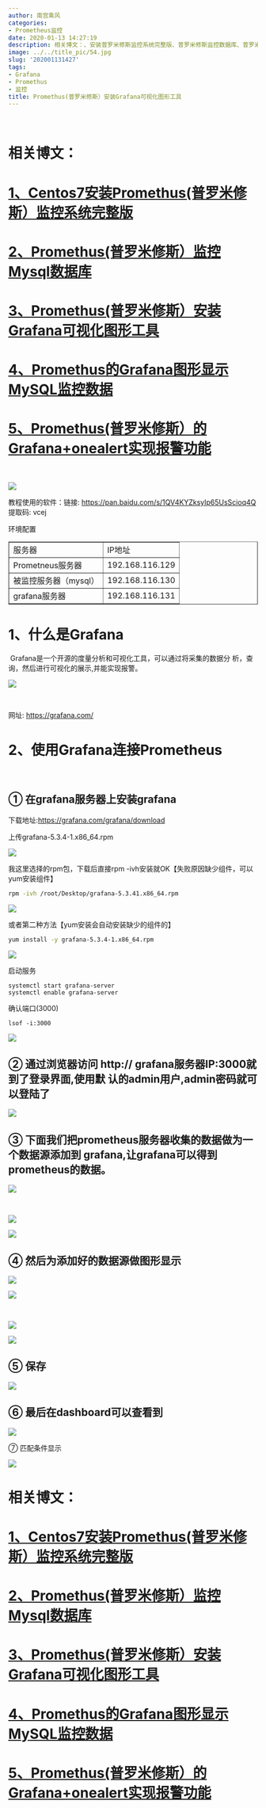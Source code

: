```yaml
---
author: 南宫乘风
categories:
- Prometheus监控
date: 2020-01-13 14:27:19
description: 相关博文：、安装普罗米修斯监控系统完整版、普罗米修斯监控数据库、普罗米修斯安装可视化图形工具、的图形显示监控数据、普罗米修斯的实现报警功能教程使用的软件：链接提取码环境配置服务器地址服务器被监控服务器。。。。。。。
image: ../../title_pic/54.jpg
slug: '202001131427'
tags:
- Grafana
- Promethus
- 监控
title: Promethus(普罗米修斯）安装Grafana可视化图形工具
---
```


<!--more-->

 

# 相关博文：

# [1、Centos7安装Promethus\(普罗米修斯）监控系统完整版](https://blog.csdn.net/heian_99/article/details/103952955)

# [2、Promethus\(普罗米修斯）监控Mysql数据库](https://blog.csdn.net/heian_99/article/details/103956583)

# [3、Promethus\(普罗米修斯）安装Grafana可视化图形工具](https://blog.csdn.net/heian_99/article/details/103956931)

# [4、Promethus的Grafana图形显示MySQL监控数据](https://blog.csdn.net/heian_99/article/details/103958032)

# [5、Promethus\(普罗米修斯）的Grafana+onealert实现报警功能](https://blog.csdn.net/heian_99/article/details/103959379)

 

![](../../image/20200113144441132.png)

教程使用的软件：链接: <https://pan.baidu.com/s/1QV4KYZksyIp65UsScioq4Q> 提取码: vcej

环境配置

<table border="1" cellpadding="1" cellspacing="1"><tbody><tr><td>服务器</td><td>IP地址</td></tr><tr><td>Prometneus服务器</td><td>192.168.116.129</td></tr><tr><td>被监控服务器（mysql）</td><td>192.168.116.130</td></tr><tr><td>grafana服务器</td><td>192.168.116.131</td></tr></tbody></table>

# 1、什么是Grafana

 Grafana是一个开源的度量分析和可视化工具，可以通过将采集的数据分 析，查询，然后进行可视化的展示,并能实现报警。

![](../../image/20200113140317374.png)

 

网址: <https://grafana.com/>

# 2、使用Grafana连接Prometheus

 

## ① 在grafana服务器上安装grafana

下载地址:<https://grafana.com/grafana/download>

上传grafana-5.3.4-1.x86\_64.rpm

![](../../image/20200113140643778.png)

我这里选择的rpm包，下载后直接rpm \-ivh安装就OK【失败原因缺少组件，可以yum安装组件】

```bash
rpm -ivh /root/Desktop/grafana-5.3.41.x86_64.rpm
```

![](../../image/20200113140719321.png)

或者第二种方法【yum安装会自动安装缺少的组件的】

```bash
yum install -y grafana-5.3.4-1.x86_64.rpm 
```

![](../../image/20200113140902426.png)

启动服务

```
systemctl start grafana-server 
systemctl enable grafana-server 
```

确认端口\(3000\)

```
lsof -i:3000
```

![](../../image/20200113141145828.png)

## ② 通过浏览器访问 http:// grafana服务器IP:3000就到了登录界面,使用默 认的admin用户,admin密码就可以登陆了

![](../../image/20200113141221182.png)

## ③ 下面我们把prometheus服务器收集的数据做为一个数据源添加到 grafana,让grafana可以得到prometheus的数据。

![](../../image/20200113141320184.png)

 

![](../../image/20200113141836837.png)

![](../../image/20200113141918275.png)

## ④ 然后为添加好的数据源做图形显示

![](../../image/20200113141945357.png)

![](../../image/20200113141955537.png)

 

![](../../image/20200113142000200.png)

![](../../image/20200113142330949.png)

## ⑤ 保存

![](../../image/20200113142408364.png)

## ⑥ 最后在dashboard可以查看到

![](../../image/2020011314245957.png)

⑦ 匹配条件显示

![](../../image/20200113142634216.png)

# 相关博文：

# [1、Centos7安装Promethus\(普罗米修斯）监控系统完整版](https://blog.csdn.net/heian_99/article/details/103952955)

# [2、Promethus\(普罗米修斯）监控Mysql数据库](https://blog.csdn.net/heian_99/article/details/103956583)

# [3、Promethus\(普罗米修斯）安装Grafana可视化图形工具](https://blog.csdn.net/heian_99/article/details/103956931)

# [4、Promethus的Grafana图形显示MySQL监控数据](https://blog.csdn.net/heian_99/article/details/103958032)

# [5、Promethus\(普罗米修斯）的Grafana+onealert实现报警功能](https://blog.csdn.net/heian_99/article/details/103959379)